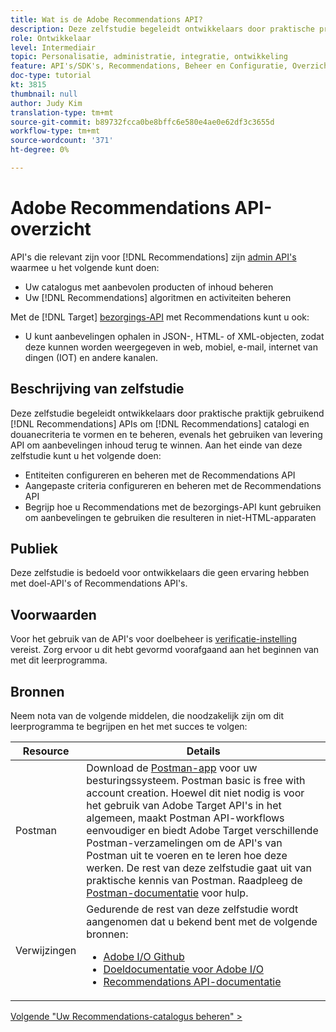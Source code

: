 ```yaml
---
title: Wat is de Adobe Recommendations API?
description: Deze zelfstudie begeleidt ontwikkelaars door praktische praktijken die Adobe Target Recommendations APIs gebruiken om de catalogi van Recommendations en douanecriteria te vormen en te beheren, evenals het gebruiken van levering API om aanbevelingen inhoud terug te winnen.
role: Ontwikkelaar
level: Intermediair
topic: Personalisatie, administratie, integratie, ontwikkeling
feature: API's/SDK's, Recommendations, Beheer en Configuratie, Overzicht
doc-type: tutorial
kt: 3815
thumbnail: null
author: Judy Kim
translation-type: tm+mt
source-git-commit: b89732fcca0be8bffc6e580e4ae0e62df3c3655d
workflow-type: tm+mt
source-wordcount: '371'
ht-degree: 0%

---
```



# Adobe Recommendations API-overzicht

API&#39;s die relevant zijn voor [!DNL Recommendations] zijn [admin API&#39;s](https://docs.adobe.com/content/help/en/target/using/apis/api-overview.html) waarmee u het volgende kunt doen:

* Uw catalogus met aanbevolen producten of inhoud beheren
* Uw [!DNL Recommendations] algoritmen en activiteiten beheren

Met de [!DNL Target] [bezorgings-API](https://docs.adobe.com/content/help/en/target/using/apis/api-overview.html) met Recommendations kunt u ook:

* U kunt aanbevelingen ophalen in JSON-, HTML- of XML-objecten, zodat deze kunnen worden weergegeven in web, mobiel, e-mail, internet van dingen (IOT) en andere kanalen.

## Beschrijving van zelfstudie

Deze zelfstudie begeleidt ontwikkelaars door praktische praktijk gebruikend [!DNL Recommendations] APIs om [!DNL Recommendations] catalogi en douanecriteria te vormen en te beheren, evenals het gebruiken van levering API om aanbevelingen inhoud terug te winnen. Aan het einde van deze zelfstudie kunt u het volgende doen:

* Entiteiten configureren en beheren met de Recommendations API
* Aangepaste criteria configureren en beheren met de Recommendations API
* Begrijp hoe u Recommendations met de bezorgings-API kunt gebruiken om aanbevelingen te gebruiken die resulteren in niet-HTML-apparaten

## Publiek

Deze zelfstudie is bedoeld voor ontwikkelaars die geen ervaring hebben met doel-API&#39;s of Recommendations API&#39;s.

## Voorwaarden

Voor het gebruik van de API&#39;s voor doelbeheer is [verificatie-instelling ](../apis/configure-io-target-integration.md) vereist. Zorg ervoor u dit hebt gevormd voorafgaand aan het beginnen van met dit leerprogramma.

## Bronnen

Neem nota van de volgende middelen, die noodzakelijk zijn om dit leerprogramma te begrijpen en het met succes te volgen:

| Resource | Details |
| --- | --- |
| Postman | Download de [Postman-app](https://www.postman.com/downloads/) voor uw besturingssysteem. Postman basic is free with account creation. Hoewel dit niet nodig is voor het gebruik van Adobe Target API&#39;s in het algemeen, maakt Postman API-workflows eenvoudiger en biedt Adobe Target verschillende Postman-verzamelingen om de API&#39;s van Postman uit te voeren en te leren hoe deze werken. De rest van deze zelfstudie gaat uit van praktische kennis van Postman. Raadpleeg de [Postman-documentatie](https://learning.getpostman.com/) voor hulp. |
| Verwijzingen | Gedurende de rest van deze zelfstudie wordt aangenomen dat u bekend bent met de volgende bronnen:<UL><li>[Adobe I/O Github](https://github.com/adobeio)</li><li>[Doeldocumentatie voor Adobe I/O](https://developers.adobetarget.com/api/#introduction)</li><li>[Recommendations API-documentatie](https://developers.adobetarget.com/api/recommendations/)</li></ul> |

[Volgende &quot;Uw Recommendations-catalogus beheren&quot; >](manage-catalog.md)

